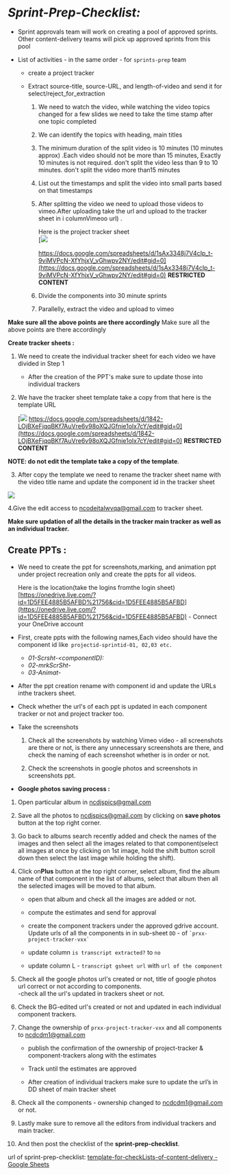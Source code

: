 # _**Sprint-Prep-Checklist:**_

 -   Sprint approvals team will work on creating a pool of approved sprints. Other content-delivery teams will pick up approved sprints from this pool
    
 -   List of activities - in the same order - for `sprints-prep` team
 
		-    create a project tracker
        
      -   Extract source-title, source-URL, and length-of-video and send it for select/reject_for_extraction
        
          1. We need to watch the video, while watching the video topics changed for a few slides we need to take the time stamp after one topic completed  

          2. We can identify the topics with heading, main titles  
         
          3. The minimum duration of the split video is 10 minutes (10 minutes approx)  .Each video should not be more than 15 minutes, Exactly 10 minutes is not required. don't split the video less than 9 to 10 minutes. don't split the video more than15 minutes  
	        4. List out the timestamps and split the video into small parts based on that timestamps  
	        5. After splitting the video we need to upload those videos to vimeo.After uploading take the url and upload to the  tracker sheet in i columnVimeoo url) .
	        
		        Here is  the project tracker sheet  
         [![](https://developers.google.com/drive/images/drive_icon.png)
        
		        https://docs.google.com/spreadsheets/d/1sAx3348j7V4cIp_t-9viMVPcN-XfYhjxV_vGhwpv2NY/edit#gid=0](https://docs.google.com/spreadsheets/d/1sAx3348j7V4cIp_t-9viMVPcN-XfYhjxV_vGhwpv2NY/edit#gid=0)
        **RESTRICTED CONTENT**
        
          6. Divide the components into 30 minute sprints
        
          7. Parallelly, extract the video and upload to vimeo
        


  
  **Make sure all the above points are there accordingly**
  Make sure all the above points are there accordingly

**Create tracker sheets :**
1. We need to create the individual tracker sheet for each video we have divided  in Step 1 

	-  After the  creation of the PPT's make sure to update those into individual trackers 
 
2. We have the tracker sheet template take a copy from that  here is the template URL

	[![](https://developers.google.com/drive/images/drive_icon.png)
https://docs.google.com/spreadsheets/d/1842-LOjBXeFjqqBKf7AuVre6v98oXQJGfnie1olx7cY/edit#gid=0](https://docs.google.com/spreadsheets/d/1842-LOjBXeFjqqBKf7AuVre6v98oXQJGfnie1olx7cY/edit#gid=0)
**RESTRICTED CONTENT**

  **NOTE: do not edit the template take a copy of the  template**.  
  
  3. After copy the template we need to rename the tracker sheet name with the  video title name and update the component id in the  tracker sheet
        
   ![](https://i.gyazo.com/e20c600d67a260f7d76ba085f23a92e4.png)

4.Give the edit access to [ncodeitalwvqa@gmail.com](mailto:ncodeitalwvqa@gmail.com "mailto:ncodeitalwvqa@gmail.com") to tracker sheet.
        

**Make sure updation of all the details in the tracker main tracker as well as an individual tracker.**
 
 ## Create PPTs :  

 - We need to create the ppt for screenshots,marking, and animation ppt under project recreation only and create the ppts for all videos.
 
	 Here is the location(take the logins fromthe  login sheet)  
    [https://onedrive.live.com/?id=1D5FEE4885B5AFBD%21756&cid=1D5FEE4885B5AFBD](https://onedrive.live.com/?id=1D5FEE4885B5AFBD%21756&cid=1D5FEE4885B5AFBD) - 	Connect your OneDrive account  
   
 - First, create ppts with the  following names,Each video should have the component id like` projectid-sprintid-01, 02,03 etc.`

			  
	 - _01-Scrsht-<componentID):_	    
	 - _02-mrkScrSht-<componentID>_ 
	 - _03-Animat-<componentID>_

 - After the ppt creation rename with component id and update the URLs inthe  trackers sheet.
   
- Check whether the url's of each ppt is updated in each component tracker or not and project tracker too.

 - Take the screenshots

	1.  Check all the screenshots by watching Vimeo video - all screenshots are there or not, is there any unnecessary screenshots are there, and check the naming of each screenshot whether is in order or not.
    
	2.  Check the screenshots in google photos and screenshots in screenshots ppt.
    

-   **Google photos saving process :**
    
  1.  Open particular album in
    [ncdjspics@gmail.com](mailto:ncdjspics@gmail.com "mailto:ncdjspics@gmail.com")
    
  2.  Save all the photos to
    [ncdjspics@gmail.com](mailto:ncdjspics@gmail.com "mailto:ncdjspics@gmail.com") by clicking on **save photos** button at the top right corner.
    
  3. Go back to albums search recently added and check the names of the images and then select all the images related to that component(select all images at once by clicking on 1st image, hold the shift button scroll down then select the last image while holding the shift).
  
  4. Click on**Plus** button at the top right corner, select album, find the album name of that component in the list of albums, select that album then all the selected images will be moved to that album.
    
	    -   open that album and check all the images are added or not.
        
	    -   compute the estimates and send for approval
        
	    -   create the component trackers under the approved gdrive account. Update urls of all the components in in sub-sheet `DD` - of `` `prxx-project-tracker-vxx` ``
        
      -   update column `is transcript extracted?` to `no`
            
	    -   update column L - `transcript gsheet url` with `url of the component`
            

 5. Check all the google photos url's created or not, title of google photos url correct or not according to components.  
-check all the url's updated in trackers sheet or not.

 6. Check the BG-edited url's created or not and updated in each individual component trackers.

 7. Change the ownership of `prxx-project-tracker-vxx` and all components to [ncdcdm1@gmail.com](mailto:ncdcdm1@gmail.com "mailto:ncdcdm1@gmail.com")
    
	- publish the confirmation of the ownership of project-tracker & component-trackers along with the estimates
        
    -   Track until the estimates are approved
        
    -   After creation of individual trackers make sure to update the url’s in DD sheet of main tracker sheet
   
  8.  Check all the components - ownership changed to [ncdcdm1@gmail.com](mailto:ncdcdm1@gmail.com "mailto:ncdcdm1@gmail.com") or not.
    

9.  Lastly make sure to remove all the editors from individual trackers and main tracker.
    
10.  And then post the checklist of the **sprint-prep-checklist**.
    

url of sprint-prep-checklist: [template-for-checkLists-of-content-delivery - Google Sheets](https://docs.google.com/spreadsheets/d/1v6sZipzR7qA8oN46vovijp0dmcKk0IFEw3ToLxIIZ3g/edit#gid=1591681365 "https://docs.google.com/spreadsheets/d/1v6sZipzR7qA8oN46vovijp0dmcKk0IFEw3ToLxIIZ3g/edit#gid=1591681365")
